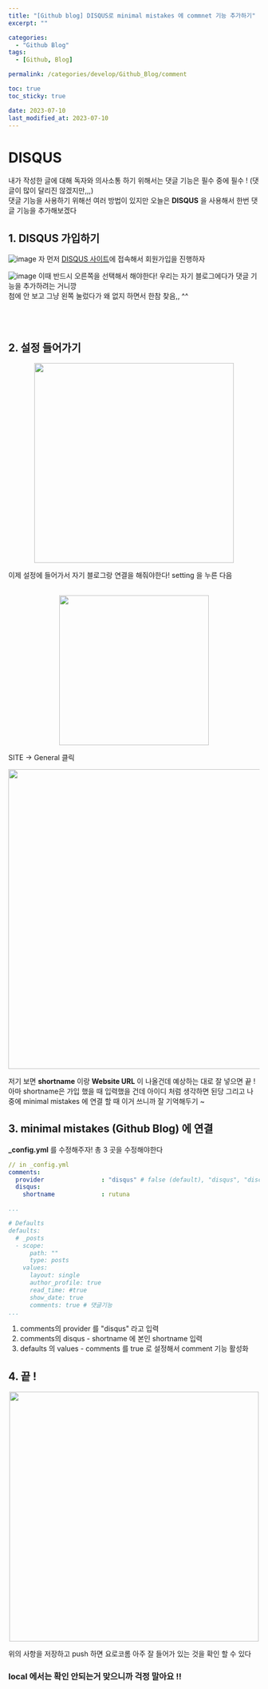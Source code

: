 ```yaml
---
title: "[Github blog] DISQUS로 minimal mistakes 에 commnet 기능 추가하기"
excerpt: ""

categories:
  - "Github Blog"
tags:
  - [Github, Blog]

permalink: /categories/develop/Github_Blog/comment

toc: true
toc_sticky: true

date: 2023-07-10
last_modified_at: 2023-07-10
---
```


# DISQUS

내가 작성한 글에 대해 독자와 의사소통 하기 위해서는 댓글 기능은 필수 중에 필수 ! (댓글이 많이 달리진 않겠지만,,,) <br>
댓글 기능을 사용하기 위해선 여러 방법이 있지만 오늘은 **DISQUS** 을 사용해서 한번 댓글 기능을 추가해보겠다



## 1. DISQUS 가입하기
![image](https://github.com/RUTuna/RUTuna.github.io/assets/87251867/655d30be-e1e6-4ba3-a004-58dc384e93b3)
자 먼저 [DISQUS 사이트](http://disqus.com)에 접속해서 회원가입을 진행하자 <br/>


![image](https://github.com/RUTuna/RUTuna.github.io/assets/87251867/cd087b37-2b09-4a6e-b58e-ca7ccab64b05)
이때 반드시 오른쪽을 선택해서 해야한다! 우리는 자기 블로그에다가 댓글 기능을 추가하려는 거니깡 <br/>
첨에 안 보고 그냥 왼쪽 눌렀다가 왜 없지 하면서 한참 찾음,, ^^ <br/><br/>


<br/>

## 2. 설정 들어가기
<center><img width="400" src="https://github.com/RUTuna/RUTuna.github.io/assets/87251867/a61a1d7e-93ff-4862-af59-c48ff334c0d6"/></center>

이제 설정에 들어가서 자기 블로그랑 연결을 해줘야한다! setting 을 누른 다음 <br/><br/>

<center><img width="300" src="https://github.com/RUTuna/RUTuna.github.io/assets/87251867/70ee9f0e-e6b3-4d19-a0e3-b728efe69ae2"/></center>

SITE → General 클릭

<center><img width="600" src="https://github.com/RUTuna/RUTuna.github.io/assets/87251867/8ee40c96-fd61-4d42-b177-dd926729bff4"/></center>

저기 보면 **shortname** 이랑 **Website URL** 이 나올건데 예상하는 대로 잘 넣으면 끝 ! <br/>
아마 shortname은 가입 했을 때 입력했을 건데 아이디 처럼 생각하면 된당 그리고 나중에 minimal mistakes 에 연결 할 때 이거 쓰니까 잘 기억해두기 ~

## 3. minimal mistakes (Github Blog) 에 연결
**_config.yml** 를 수정해주자! 총 3 곳을 수정해야한다

``` yml
// in _config.yml
comments:
  provider                : "disqus" # false (default), "disqus", "discourse", "facebook", "staticman", "staticman_v2", "utterances", "custom"
  disqus:
    shortname             : rutuna

...

# Defaults
defaults:
  # _posts
  - scope:
      path: ""
      type: posts
    values:
      layout: single
      author_profile: true
      read_time: #true
      show_date: true
      comments: true # 댓글기능
...

```

1. comments의 provider 를 "disqus" 라고 입력
2. comments의 disqus - shortname 에 본인 shortname 입력
3. defaults 의 values - comments 를 true 로 설정해서 comment 기능 활성화

## 4. 끝 !
<center><img width="500" src="https://github.com/RUTuna/RUTuna.github.io/assets/87251867/dc5aaf5c-0436-4a72-8d74-bec823fb98d1"/></center>

위의 사항을 저장하고 push 하면 요로코롬 아주 잘 들어가 있는 것을 확인 할 수 있다 <br/>
### local 에서는 확인 안되는거 맞으니까 걱정 말아요 !!